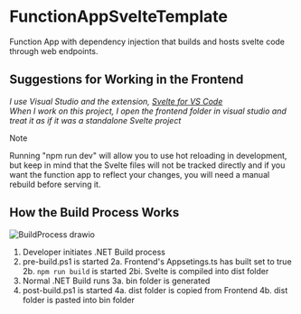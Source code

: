 # FunctionAppSvelteTemplate

Function App with dependency injection that builds and hosts svelte code through web endpoints.


## Suggestions for Working in the Frontend
*I use Visual Studio and the extension, [Svelte for VS Code](https://marketplace.visualstudio.com/items?itemName=svelte.svelte-vscode)*  
*When I work on this project, I open the frontend folder in visual studio and treat it as if it was a standalone Svelte project*  

> [!NOTE]
Running "npm run dev" will allow you to use hot reloading in development, but keep in mind that the Svelte files will not be tracked directly and if you want the function app to reflect your changes, you will need a manual rebuild before serving it.


## How the Build Process Works
![BuildProcess drawio](https://github.com/ChrisHaliga/FunctionAppSvelteTemplate/assets/22923487/fd96396c-3246-4f02-9904-8d4b38c47099)
1. Developer initiates .NET Build process
2. pre-build.ps1 is started
   2a. Frontend's Appsetings.ts has built set to true
   2b. `npm run build` is started
       2bi. Svelte is compiled into dist folder
3. Normal .NET Build runs
   3a. bin folder is generated
5. post-build.ps1 is started
   4a. dist folder is copied from Frontend
   4b. dist folder is pasted into bin folder
